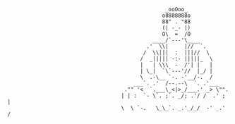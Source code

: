                                                       _ooOoo_
                                                     o8888888o
                                                     88" . "88
                                                     (| -_- |)
                                                     O\  =  /O
                                                  ____/`---'\____
                                                .'  \\|     |//  `.
                                               /  \\|||  :  |||//  \
                                              /  _||||| -:- |||||_  \	
                                              |   | \\\  -  /'| |   |
                                              | \_|  `\`---'//  |_/ |
                                              \  .-\__ `-. -'__/-.  /
                                            ___`. .'  /--.--\  `. .'___
                                         ."" '<  `.___\_<|>_/___.' _> \"".
                                        | | :  `- \`. ;`. _/; .'/ /  .' ; |
                                        \  \ `-.   \_\_`. _.'_/_/  -' _.' /



                                                               







